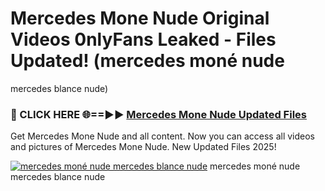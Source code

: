 # Mercedes Mone Nude Original Videos 0nlyFans Leaked - Files Updated! (mercedes moné nude<br>
mercedes blance nude)

<h3>🔴 CLICK HERE 🌐==►► <a href="https://tinyurl.com/2p9ay9w9" rel="nofollow">Mercedes Mone Nude Updated Files</a></h3>

Get Mercedes Mone Nude and all content. Now you can access all videos and pictures of Mercedes Mone Nude. New Updated Files 2025!

[![mercedes moné nude<br>
mercedes blance nude](https://i.imgur.com/KQgVmj3.gif)](https://tinyurl.com/2p9ay9w9)
mercedes moné nude<br>
mercedes blance nude